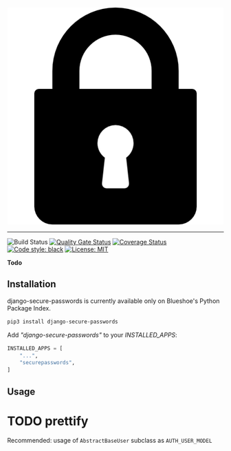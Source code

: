 ![django-secure-passwords logo](https://github.com/Blueshoe/django-secure-passwords/raw/master/docs/_static/img/logo.png)

--------------------------------------------------------------------------------
![Build Status](https://github.com/Blueshoe/django-secure-passwords/actions/workflows/python-app.yml/badge.svg)
[![Quality Gate Status](https://sonarcloud.io/api/project_badges/measure?project=Blueshoe_django-secure-passwords&metric=alert_status)](https://sonarcloud.io/dashboard?id=Blueshoe_django-secure-passwords)
[![Coverage Status](https://coveralls.io/repos/github/Blueshoe/django-secure-passwords/badge.svg?branch=master)](https://coveralls.io/github/Blueshoe/django-secure-passwords?branch=master)
[![Code style: black](https://img.shields.io/badge/code%20style-black-000000.svg)](https://github.com/psf/black)
[![License: MIT](https://img.shields.io/badge/License-MIT-yellow.svg)](https://opensource.org/licenses/MIT)


**Todo**


## Installation

django-secure-passwords is currently available only on Blueshoe's Python Package Index.
```bash
pip3 install django-secure-passwords
```

Add *"django-secure-passwords"* to your *INSTALLED_APPS*: 
```python
INSTALLED_APPS = [
    "...",
    "securepasswords",
]
```

## Usage

# TODO prettify
Recommended: usage of `AbstractBaseUser` subclass as `AUTH_USER_MODEL`

